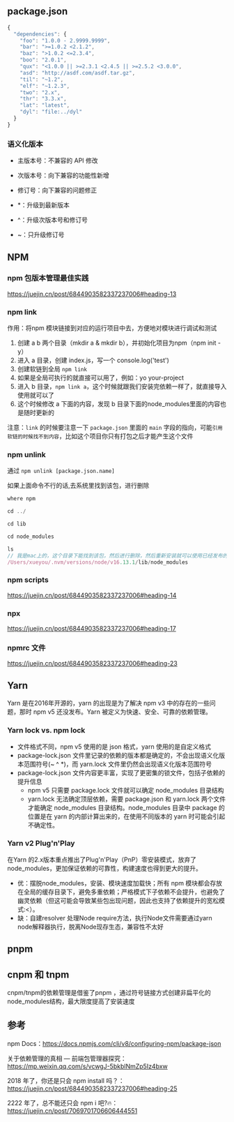 ## package.json

```js
{
  "dependencies": {
    "foo": "1.0.0 - 2.9999.9999",
    "bar": ">=1.0.2 <2.1.2",
    "baz": ">1.0.2 <=2.3.4",
    "boo": "2.0.1",
    "qux": "<1.0.0 || >=2.3.1 <2.4.5 || >=2.5.2 <3.0.0",
    "asd": "http://asdf.com/asdf.tar.gz",
    "til": "~1.2",
    "elf": "~1.2.3",
    "two": "2.x",
    "thr": "3.3.x",
    "lat": "latest",
    "dyl": "file:../dyl"
  }
}
```

### 语义化版本

- 主版本号：不兼容的 API 修改
- 次版本号：向下兼容的功能性新增
- 修订号：向下兼容的问题修正

- *：升级到最新版本
- ^：升级次版本号和修订号
- ~：只升级修订号


## NPM

### npm 包版本管理最佳实践

https://juejin.cn/post/6844903582337237006#heading-13
### npm link

作用：将npm 模块链接到对应的运行项目中去，方便地对模块进行调试和测试

1. 创建 a b 两个目录（mkdir a & mkdir b），并初始化项目为npm（npm init -y）
2. 进入 a 目录，创建 index.js，写一个 console.log('test')
3. 创建软链到全局 `npm link`
4. 如果是全局可执行的就直接可以用了，例如：yo your-project
5. 进入 b 目录，`npm link a`，这个时候就跟我们安装完依赖一样了，就直接导入使用就可以了
6. 这个时候修改 a 下面的内容，发现 b 目录下面的node_modules里面的内容也是随时更新的

注意：`link` 的时候要注意一下 `package.json` 里面的 `main` 字段的指向，可能`引用软链的时候找不到内容`，比如这个项目你只有打包之后才能产生这个文件
 
### npm unlink

通过 `npm unlink [package.json.name]`

如果上面命令不行的话,去系统里找到该包，进行删除

```js
where npm

cd ../

cd lib

cd node_modules

ls
// 我是mac上的，这个目录下能找到该包，然后进行删除，然后重新安装就可以使用已经发布的了
/Users/xueyou/.nvm/versions/node/v16.13.1/lib/node_modules 
```

### npm scripts

https://juejin.cn/post/6844903582337237006#heading-14

### npx

https://juejin.cn/post/6844903582337237006#heading-17


### npmrc 文件

https://juejin.cn/post/6844903582337237006#heading-23



## Yarn

Yarn 是在2016年开源的，yarn 的出现是为了解决 npm v3 中的存在的一些问题，那时 npm v5 还没发布。Yarn 被定义为快速、安全、可靠的依赖管理。

### Yarn lock vs. npm lock

- 文件格式不同，npm v5 使用的是 json 格式，yarn 使用的是自定义格式
- package-lock.json 文件里记录的依赖的版本都是确定的，不会出现语义化版本范围符号(~ ^ *)，而 yarn.lock 文件里仍然会出现语义化版本范围符号
- package-lock.json 文件内容更丰富，实现了更密集的锁文件，包括子依赖的提升信息
  - npm v5 只需要 package.lock 文件就可以确定 node_modules 目录结构
  - yarn.lock 无法确定顶层依赖，需要 package.json 和 yarn.lock 两个文件才能确定 node_modules 目录结构。node_modules 目录中 package 的位置是在 yarn 的内部计算出来的，在使用不同版本的 yarn 时可能会引起不确定性。


### Yarn v2 Plug'n'Play

在Yarn 的2.x版本重点推出了Plug'n'Play（PnP）零安装模式，放弃了node_modules，更加保证依赖的可靠性，构建速度也得到更大的提升。

- 优：摆脱node_modules，安装、模块速度加载快；所有 npm 模块都会存放在全局的缓存目录下，避免多重依赖；严格模式下子依赖不会提升，也避免了幽灵依赖（但这可能会导致某些包出现问题，因此也支持了依赖提升的宽松模式:<）。
- 缺：自建resolver 处理Node require方法，执行Node文件需要通过yarn node解释器执行，脱离Node现存生态，兼容性不太好


## pnpm


## cnpm 和 tnpm

cnpm/tnpm的依赖管理是借鉴了pnpm ，通过符号链接方式创建非扁平化的node_modules结构，最大限度提高了安装速度

## 参考

npm Docs：https://docs.npmjs.com/cli/v8/configuring-npm/package-json

关于依赖管理的真相 — 前端包管理器探究：https://mp.weixin.qq.com/s/vcwgJ-5bkblNmZp5Iz4bxw

2018 年了，你还是只会 npm install 吗？：https://juejin.cn/post/6844903582337237006#heading-25

2222 年了，总不能还只会 npm i 吧?🔥：https://juejin.cn/post/7069701706606444551